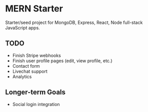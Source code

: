 # MERN Starter
Starter/seed project for MongoDB, Express, React, Node full-stack JavaScript apps.

## TODO
- Finish Stripe webhooks
- Finish user profile pages (edit, view profile, etc.)
- Contact form
- Livechat support
- Analytics

## Longer-term Goals
- Social login integration
